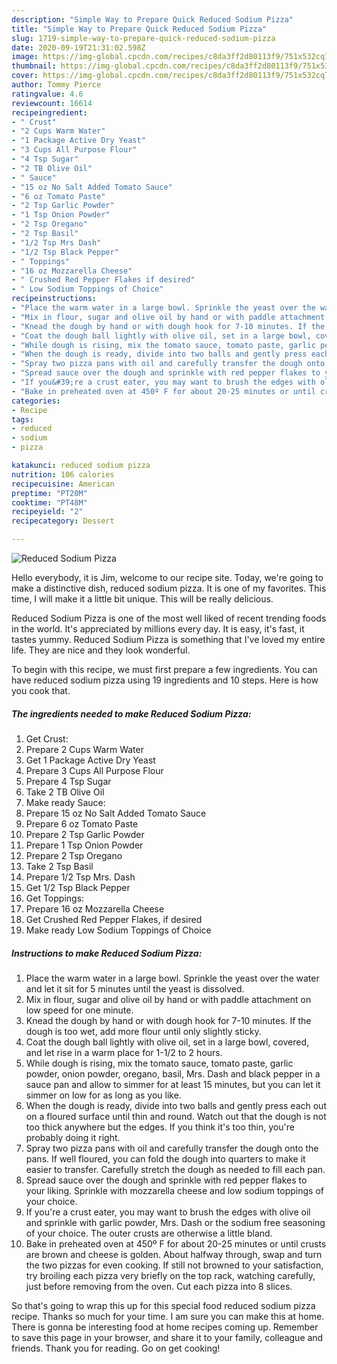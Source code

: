 ```yaml
---
description: "Simple Way to Prepare Quick Reduced Sodium Pizza"
title: "Simple Way to Prepare Quick Reduced Sodium Pizza"
slug: 1719-simple-way-to-prepare-quick-reduced-sodium-pizza
date: 2020-09-19T21:31:02.598Z
image: https://img-global.cpcdn.com/recipes/c8da3ff2d80113f9/751x532cq70/reduced-sodium-pizza-recipe-main-photo.jpg
thumbnail: https://img-global.cpcdn.com/recipes/c8da3ff2d80113f9/751x532cq70/reduced-sodium-pizza-recipe-main-photo.jpg
cover: https://img-global.cpcdn.com/recipes/c8da3ff2d80113f9/751x532cq70/reduced-sodium-pizza-recipe-main-photo.jpg
author: Tommy Pierce
ratingvalue: 4.6
reviewcount: 16614
recipeingredient:
- " Crust"
- "2 Cups Warm Water"
- "1 Package Active Dry Yeast"
- "3 Cups All Purpose Flour"
- "4 Tsp Sugar"
- "2 TB Olive Oil"
- " Sauce"
- "15 oz No Salt Added Tomato Sauce"
- "6 oz Tomato Paste"
- "2 Tsp Garlic Powder"
- "1 Tsp Onion Powder"
- "2 Tsp Oregano"
- "2 Tsp Basil"
- "1/2 Tsp Mrs Dash"
- "1/2 Tsp Black Pepper"
- " Toppings"
- "16 oz Mozzarella Cheese"
- " Crushed Red Pepper Flakes if desired"
- " Low Sodium Toppings of Choice"
recipeinstructions:
- "Place the warm water in a large bowl. Sprinkle the yeast over the water and let it sit for 5 minutes until the yeast is dissolved."
- "Mix in flour, sugar and olive oil by hand or with paddle attachment on low speed for one minute."
- "Knead the dough by hand or with dough hook for 7-10 minutes. If the dough is too wet, add more flour until only slightly sticky."
- "Coat the dough ball lightly with olive oil, set in a large bowl, covered, and let rise in a warm place for 1-1/2 to 2 hours."
- "While dough is rising, mix the tomato sauce, tomato paste, garlic powder, onion powder, oregano, basil, Mrs. Dash and black pepper in a sauce pan and allow to simmer for at least 15 minutes, but you can let it simmer on low for as long as you like."
- "When the dough is ready, divide into two balls and gently press each out on a floured surface until thin and round. Watch out that the dough is not too thick anywhere but the edges. If you think it&#39;s too thin, you&#39;re probably doing it right."
- "Spray two pizza pans with oil and carefully transfer the dough onto the pans. If well floured, you can fold the dough into quarters to make it easier to transfer. Carefully stretch the dough as needed to fill each pan."
- "Spread sauce over the dough and sprinkle with red pepper flakes to your liking. Sprinkle with mozzarella cheese and low sodium toppings of your choice."
- "If you&#39;re a crust eater, you may want to brush the edges with olive oil and sprinkle with garlic powder, Mrs. Dash or the sodium free seasoning of your choice. The outer crusts are otherwise a little bland."
- "Bake in preheated oven at 450º F for about 20-25 minutes or until crusts are brown and cheese is golden. About halfway through, swap and turn the two pizzas for even cooking. If still not browned to your satisfaction, try broiling each pizza very briefly on the top rack, watching carefully, just before removing from the oven. Cut each pizza into 8 slices."
categories:
- Recipe
tags:
- reduced
- sodium
- pizza

katakunci: reduced sodium pizza 
nutrition: 106 calories
recipecuisine: American
preptime: "PT20M"
cooktime: "PT48M"
recipeyield: "2"
recipecategory: Dessert

---
```



![Reduced Sodium Pizza](https://img-global.cpcdn.com/recipes/c8da3ff2d80113f9/751x532cq70/reduced-sodium-pizza-recipe-main-photo.jpg)

Hello everybody, it is Jim, welcome to our recipe site. Today, we're going to make a distinctive dish, reduced sodium pizza. It is one of my favorites. This time, I will make it a little bit unique. This will be really delicious.



Reduced Sodium Pizza is one of the most well liked of recent trending foods in the world. It's appreciated by millions every day. It is easy, it's fast, it tastes yummy. Reduced Sodium Pizza is something that I've loved my entire life. They are nice and they look wonderful.


To begin with this recipe, we must first prepare a few ingredients. You can have reduced sodium pizza using 19 ingredients and 10 steps. Here is how you cook that.

<!--inarticleads1-->

##### The ingredients needed to make Reduced Sodium Pizza:

1. Get  Crust:
1. Prepare 2 Cups Warm Water
1. Get 1 Package Active Dry Yeast
1. Prepare 3 Cups All Purpose Flour
1. Prepare 4 Tsp Sugar
1. Take 2 TB Olive Oil
1. Make ready  Sauce:
1. Prepare 15 oz No Salt Added Tomato Sauce
1. Prepare 6 oz Tomato Paste
1. Prepare 2 Tsp Garlic Powder
1. Prepare 1 Tsp Onion Powder
1. Prepare 2 Tsp Oregano
1. Take 2 Tsp Basil
1. Prepare 1/2 Tsp Mrs. Dash
1. Get 1/2 Tsp Black Pepper
1. Get  Toppings:
1. Prepare 16 oz Mozzarella Cheese
1. Get  Crushed Red Pepper Flakes, if desired
1. Make ready  Low Sodium Toppings of Choice




<!--inarticleads2-->

##### Instructions to make Reduced Sodium Pizza:

1. Place the warm water in a large bowl. Sprinkle the yeast over the water and let it sit for 5 minutes until the yeast is dissolved.
1. Mix in flour, sugar and olive oil by hand or with paddle attachment on low speed for one minute.
1. Knead the dough by hand or with dough hook for 7-10 minutes. If the dough is too wet, add more flour until only slightly sticky.
1. Coat the dough ball lightly with olive oil, set in a large bowl, covered, and let rise in a warm place for 1-1/2 to 2 hours.
1. While dough is rising, mix the tomato sauce, tomato paste, garlic powder, onion powder, oregano, basil, Mrs. Dash and black pepper in a sauce pan and allow to simmer for at least 15 minutes, but you can let it simmer on low for as long as you like.
1. When the dough is ready, divide into two balls and gently press each out on a floured surface until thin and round. Watch out that the dough is not too thick anywhere but the edges. If you think it&#39;s too thin, you&#39;re probably doing it right.
1. Spray two pizza pans with oil and carefully transfer the dough onto the pans. If well floured, you can fold the dough into quarters to make it easier to transfer. Carefully stretch the dough as needed to fill each pan.
1. Spread sauce over the dough and sprinkle with red pepper flakes to your liking. Sprinkle with mozzarella cheese and low sodium toppings of your choice.
1. If you&#39;re a crust eater, you may want to brush the edges with olive oil and sprinkle with garlic powder, Mrs. Dash or the sodium free seasoning of your choice. The outer crusts are otherwise a little bland.
1. Bake in preheated oven at 450º F for about 20-25 minutes or until crusts are brown and cheese is golden. About halfway through, swap and turn the two pizzas for even cooking. If still not browned to your satisfaction, try broiling each pizza very briefly on the top rack, watching carefully, just before removing from the oven. Cut each pizza into 8 slices.




So that's going to wrap this up for this special food reduced sodium pizza recipe. Thanks so much for your time. I am sure you can make this at home. There is gonna be interesting food at home recipes coming up. Remember to save this page in your browser, and share it to your family, colleague and friends. Thank you for reading. Go on get cooking!
